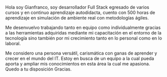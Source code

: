Hola soy Gianfranco, soy desarrollador Full Stack egresado de varios cursos y en continuo aprendizaje autodidacta,
cuento con 500 horas de aprendizaje en simulación de ambiente real con metodologías ágiles.

Me desenvuelvo trabajando tanto en equipo como individualmente gracias a las herramientas adquiridas mediante
mi capacitación en el entorno de la tecnología sino también por mi crecimiento tanto en lo personal como en lo laboral.

Me considero una persona versátil, carismática con ganas de aprender y crecer en el mundo del IT. Estoy en busca
de un equipo a la cual pueda aporta y ampliar mis conocimientos en esta área la cual me apasiona. Quedo a tu disposición
Gracias.
